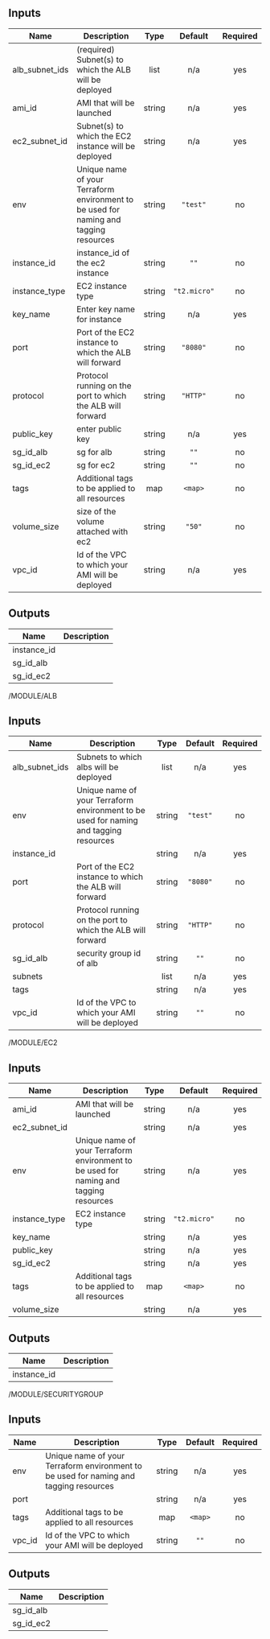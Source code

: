 ## Inputs

| Name | Description | Type | Default | Required |
|------|-------------|:----:|:-----:|:-----:|
| alb\_subnet\_ids | (required) Subnet(s) to which the ALB will be deployed | list | n/a | yes |
| ami\_id | AMI that will be launched | string | n/a | yes |
| ec2\_subnet\_id | Subnet(s) to which the EC2 instance will be deployed | string | n/a | yes |
| env | Unique name of your Terraform environment to be used for naming and tagging resources | string | `"test"` | no |
| instance\_id | instance_id of the ec2 instance | string | `""` | no |
| instance\_type | EC2 instance type | string | `"t2.micro"` | no |
| key\_name | Enter key name for instance | string | n/a | yes |
| port | Port of the EC2 instance to which the ALB will forward | string | `"8080"` | no |
| protocol | Protocol running on the port to which the ALB will forward | string | `"HTTP"` | no |
| public\_key | enter public key | string | n/a | yes |
| sg\_id\_alb | sg for alb | string | `""` | no |
| sg\_id\_ec2 | sg for ec2 | string | `""` | no |
| tags | Additional tags to be applied to all resources | map | `<map>` | no |
| volume\_size | size of the volume attached with ec2 | string | `"50"` | no |
| vpc\_id | Id of the VPC to which your AMI will be deployed | string | n/a | yes |

## Outputs

| Name | Description |
|------|-------------|
| instance\_id |  |
| sg\_id\_alb |  |
| sg\_id\_ec2 |  |



/MODULE/ALB


## Inputs

| Name | Description | Type | Default | Required |
|------|-------------|:----:|:-----:|:-----:|
| alb\_subnet\_ids | Subnets to which albs will be deployed | list | n/a | yes |
| env | Unique name of your Terraform environment to be used for naming and tagging resources | string | `"test"` | no |
| instance\_id |  | string | n/a | yes |
| port | Port of the EC2 instance to which the ALB will forward | string | `"8080"` | no |
| protocol | Protocol running on the port to which the ALB will forward | string | `"HTTP"` | no |
| sg\_id\_alb | security group id of alb | string | `""` | no |
| subnets |  | list | n/a | yes |
| tags |  | string | n/a | yes |
| vpc\_id | Id of the VPC to which your AMI will be deployed | string | `""` | no |







/MODULE/EC2

## Inputs

| Name | Description | Type | Default | Required |
|------|-------------|:----:|:-----:|:-----:|
| ami\_id | AMI that will be launched | string | n/a | yes |
| ec2\_subnet\_id |  | string | n/a | yes |
| env | Unique name of your Terraform environment to be used for naming and tagging resources | string | n/a | yes |
| instance\_type | EC2 instance type | string | `"t2.micro"` | no |
| key\_name |  | string | n/a | yes |
| public\_key |  | string | n/a | yes |
| sg\_id\_ec2 |  | string | n/a | yes |
| tags | Additional tags to be applied to all resources | map | `<map>` | no |
| volume\_size |  | string | n/a | yes |

## Outputs

| Name | Description |
|------|-------------|
| instance\_id |  |




/MODULE/SECURITYGROUP


## Inputs

| Name | Description | Type | Default | Required |
|------|-------------|:----:|:-----:|:-----:|
| env | Unique name of your Terraform environment to be used for naming and tagging resources | string | n/a | yes |
| port |  | string | n/a | yes |
| tags | Additional tags to be applied to all resources | map | `<map>` | no |
| vpc\_id | Id of the VPC to which your AMI will be deployed | string | `""` | no |

## Outputs

| Name | Description |
|------|-------------|
| sg\_id\_alb |  |
| sg\_id\_ec2 |  |

